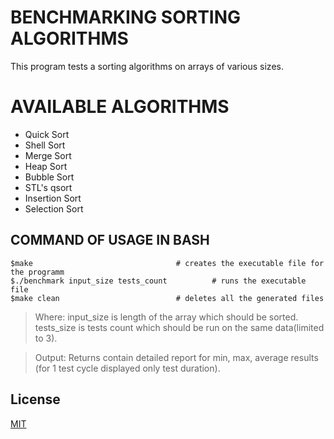 # BENCHMARKING SORTING ALGORITHMS
This program tests a sorting algorithms on arrays of various sizes.

# AVAILABLE ALGORITHMS
- Quick Sort
- Shell Sort
- Merge Sort
- Heap Sort
- Bubble Sort
- STL's qsort
- Insertion Sort
- Selection Sort

## COMMAND OF USAGE IN BASH
```
$make                				 # creates the executable file for the programm
$./benchmark input_size tests_count  		 # runs the executable file
$make clean         				 # deletes all the generated files

```
> Where:
> input_size is length of the array which should be sorted.
> tests_size is tests count which should be run on the same data(limited to 3).

> Output:
> Returns contain detailed report for min, max, average results (for 1 test cycle displayed only test duration).


## License
[MIT](https://choosealicense.com/licenses/mit/)
